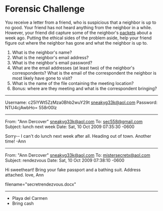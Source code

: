 # Forensic Challenge

You receive a letter from a friend, who is suspicious that a neighbor is up to no good. Your friend has not heard anything from the neighbor in a while. However, your friend did capture some of the neighbor's [packets](http://web.stanford.edu/class/cs259d/hw/forensics.pcap) about a week ago. Putting the ethical sides of the problem aside, help your friend figure out where the neighbor has gone and what the neighbor is up to.

1. What is the neighbor's name?
2. What is the neighbor's email address?
3. What is the neighbor's email password?
4. What are the email addresses (at least two) of the neighbor's correspondents? What is the email of the correspondent the neighbor is most likely have gone to visit?
5. What is the name of the file containing the meeting location?
6. Bonus: where are they meeting and what is the correspondent bringing?

---

Username: c25lYWt5ZzMza0Bhb2wuY29t sneakyg33k@aol.com
Password: NTU4cjAwbHo= 558r00lz

---

From: "Ann Dercover" <sneakyg33k@aol.com>
To: <sec558@gmail.com>
Subject: lunch next week
Date: Sat, 10 Oct 2009 07:35:30 -0600

Sorry-- I can't do lunch next week after all. Heading out of town. Another time! -Ann

---

From: "Ann Dercover" <sneakyg33k@aol.com>
To: <mistersecretx@aol.com>
Subject: rendezvous
Date: Sat, 10 Oct 2009 07:38:10 -0600

Hi sweetheart! Bring your fake passport and a bathing suit. Address attached. love, Ann

filename="secretrendezvous.docx"

---

* Playa del Carmen
* Bring cash
